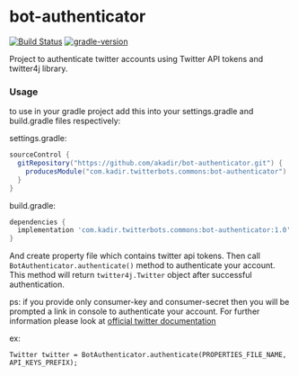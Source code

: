 # bot-authenticator

[![Build Status](https://travis-ci.org/akadir/bot-authenticator.svg?branch=master)](https://travis-ci.org/akadir/bot-authenticator)
[![gradle-version](https://img.shields.io/badge/gradle-5.5.1-brightgreen)](https://img.shields.io/badge/gradle-5.5.1-brightgreen)

Project to authenticate twitter accounts using Twitter API tokens and twitter4j library.

### Usage

to use in your gradle project add this into your settings.gradle and build.gradle files respectively:

settings.gradle:

```groovy
sourceControl {
  gitRepository("https://github.com/akadir/bot-authenticator.git") {
    producesModule("com.kadir.twitterbots.commons:bot-authenticator")
  }
}
```

build.gradle:

```groovy
dependencies {
  implementation 'com.kadir.twitterbots.commons:bot-authenticator:1.0'
}
```

And create property file which contains twitter api tokens. Then call `BotAuthenticator.authenticate()` method to authenticate your account.
This method will return `twitter4j.Twitter` object after successful authentication. 

ps: if you provide only consumer-key and consumer-secret then you will be prompted a link in console to authenticate your account. 
For further information please look at [official twitter documentation](https://developer.twitter.com/en/docs/basics/authentication/overview/pin-based-oauth.html)

ex:

```
Twitter twitter = BotAuthenticator.authenticate(PROPERTIES_FILE_NAME, API_KEYS_PREFIX);
```
